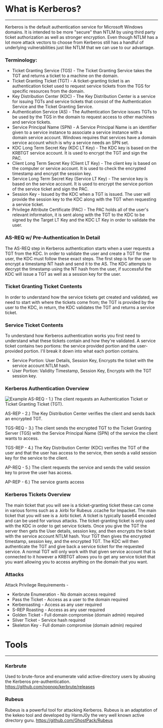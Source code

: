 # What is Kerberos?
---
Kerberos is the default authentication service for Microsoft Windows domains. It is intended to be more "secure" than NTLM by using third party ticket authorization as well as stronger encryption. Even though NTLM has a lot more attack vectors to choose from Kerberos still has a handful of underlying vulnerabilities just like NTLM that we can use to our advantage.

### Terminology:
* Ticket Granting Service (TGS) - The Ticket Granting Service takes the TGT and returns a ticket to a machine on the domain.
* Ticket Granting Ticket (TGT) - A ticket-granting ticket is an authentication ticket used to request service tickets from the TGS for specific resources from the domain.
* Key Distribution Center (KDC) - The Key Distribution Center is a service for issuing TGTs and service tickets that consist of the Authentication Service and the Ticket Granting Service.
* Authentication Service (AS) - The Authentication Service issues TGTs to be used by the TGS in the domain to request access to other machines and service tickets.
* Service Principal Name (SPN) - A Service Principal Name is an identifier given to a service instance to associate a service instance with a domain service account. Windows requires that services have a domain service account which is why a service needs an SPN set.
* KDC Long Term Secret Key (KDC LT Key) - The KDC key is based on the KRBTGT service account. It is used to encrypt the TGT and sign the PAC.
* Client Long Term Secret Key (Client LT Key) - The client key is based on the computer or service account. It is used to check the encrypted timestamp and encrypt the session key.
* Service Long Term Secret Key (Service LT Key) - The service key is based on the service account. It is used to encrypt the service portion of the service ticket and sign the PAC.
* Session Key - Issued by the KDC when a TGT is issued. The user will provide the session key to the KDC along with the TGT when requesting a service ticket.
* Privilege Attribute Certificate (PAC) - The PAC holds all of the user's relevant information, it is sent along with the TGT to the KDC to be signed by the Target LT Key and the KDC LT Key in order to validate the user.

### AS-REQ w/ Pre-Authentication In Detail 
The AS-REQ step in Kerberos authentication starts when a user requests a TGT from the KDC. In order to validate the user and create a TGT for the user, the KDC must follow these exact steps. The first step is for the user to encrypt a timestamp NT hash and send it to the AS. The KDC attempts to decrypt the timestamp using the NT hash from the user, if successful the KDC will issue a TGT as well as a session key for the user.


### Ticket Granting Ticket Contents
In order to understand how the service tickets get created and validated, we need to start with where the tickets come from; the TGT is provided by the user to the KDC, in return, the KDC validates the TGT and returns a service ticket.


### Service Ticket Contents
To understand how Kerberos authentication works you first need to understand what these tickets contain and how they're validated. A service ticket contains two portions: the service provided portion and the user-provided portion. I'll break it down into what each portion contains.
* Service Portion: User Details, Session Key, Encrypts the ticket with the service account NTLM hash.
* User Portion: Validity Timestamp, Session Key, Encrypts with the TGT session key.


### Kerberos Authentication Overview

![Example](https://i.imgur.com/VRr2B6w.png)
AS-REQ - 1.) The client requests an Authentication Ticket or Ticket Granting Ticket (TGT).

AS-REP - 2.) The Key Distribution Center verifies the client and sends back an encrypted TGT.

TGS-REQ - 3.) The client sends the encrypted TGT to the Ticket Granting Server (TGS) with the Service Principal Name (SPN) of the service the client wants to access.

TGS-REP - 4.) The Key Distribution Center (KDC) verifies the TGT of the user and that the user has access to the service, then sends a valid session key for the service to the client.

AP-REQ - 5.) The client requests the service and sends the valid session key to prove the user has access.

AP-REP - 6.) The service grants access



### Kerberos Tickets Overview 
The main ticket that you will see is a ticket-granting ticket these can come in various forms such as a .kirbi for Rubeus .ccache for Impacket. The main ticket that you will see is a .kirbi ticket. A ticket is typically base64 encoded and can be used for various attacks. The ticket-granting ticket is only used with the KDC in order to get service tickets. Once you give the TGT the server then gets the User details, session key, and then encrypts the ticket with the service account NTLM hash. Your TGT then gives the encrypted timestamp, session key, and the encrypted TGT. The KDC will then authenticate the TGT and give back a service ticket for the requested service. A normal TGT will only work with that given service account that is connected to it however a KRBTGT allows you to get any service ticket that you want allowing you to access anything on the domain that you want.

### Attacks
Attack Privilege Requirements -

* Kerbrute Enumeration - No domain access required 
* Pass the Ticket - Access as a user to the domain required
* Kerberoasting - Access as any user required
* S-REP Roasting - Access as any user required
* Golden Ticket - Full domain compromise (domain admin) required 
* Silver Ticket - Service hash required 
* Skeleton Key - Full domain compromise (domain admin) required

# Tools
---

### Kerbrute
Used to brute-force and enumerate valid active-directory users by abusing the Kerberos pre-authentication.
https://github.com/ropnop/kerbrute/releases

### Rubeus
Rubeus is a powerful tool for attacking Kerberos. Rubeus is an adaptation of the kekeo tool and developed by HarmJ0y the very well known active directory guru.
https://github.com/GhostPack/Rubeus